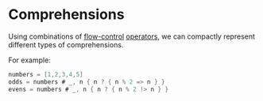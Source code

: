 # Comprehensions

Using combinations of [flow-control](flow-control.md) [operators](operators.md), we can compactly represent different types of comprehensions.

For example:

```go
numbers = [1,2,3,4,5]
odds = numbers # _, n { n ? { n % 2 => n } }
evens = numbers # _, n { n ? { n % 2 !> n } }
```
